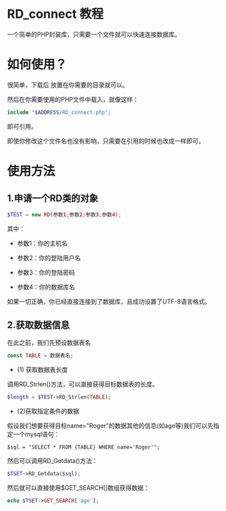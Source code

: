 RD_connect 教程
=====
一个简单的PHP封装库，只需要一个文件就可以快速连接数据库。

# 如何使用？
很简单，下载后 放置在你需要的目录就可以。

然后在你需要使用的PHP文件中载入，就像这样：
```PHP
include "$ADDRESS/RD_connect.php"; 
```
即可引用。

即使你修改这个文件名也没有影响，只需要在引用的时候也改成一样即可。

# 使用方法

## 1.申请一个RD类的对象
```PHP
$TEST = new RD(参数1;参数2;参数3;参数4);
```
其中：

* 参数1：你的主机名

* 参数2：你的登陆用户名

* 参数3：你的登陆密码

* 参数4：你的数据库名

如果一切正确，你已经直接连接到了数据库，且成功设置了UTF-8语言格式。

## 2.获取数据信息

在此之前，我们先预设数据表名

```PHP
const TABLE = 数据表名;
```

* (1) 获取数据表长度

调用RD_Strlen()方法，可以直接获得目标数据表的长度。

```PHP
$length = $TEST->RD_Strlen(TABLE);
```

* (2)获取指定条件的数据

假设我们想要获得目标name="Roger"的数据其他的信息(如age等)我们可以先指定一个mysql语句：

```Mysql
$sql = "SELECT * FROM {TABLE} WHERE name='Roger'";
```

然后可以调用RD_Getdata()方法：

```PHP
$TSET->RD_Getdata($sql);
```

然后就可以直接使用$GET_SEARCH[]数组获得数据：

```PHP
echo $TSET->GET_SEARCH['age'];
```
